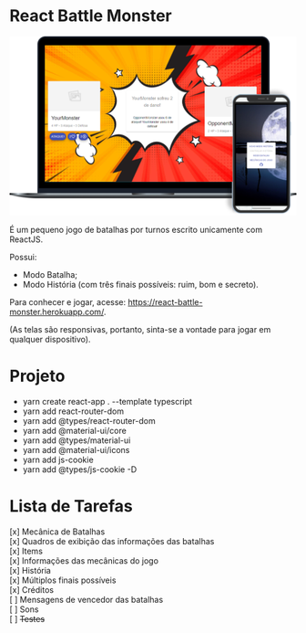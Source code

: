 # React Battle Monster

![Game](docs/img/game.png)

É um pequeno jogo de batalhas por turnos escrito unicamente com ReactJS.

Possui:

- Modo Batalha;
- Modo História (com três finais possíveis: ruim, bom e secreto).

Para conhecer e jogar, acesse: https://react-battle-monster.herokuapp.com/.

(As telas são responsivas, portanto, sinta-se a vontade para jogar em qualquer dispositivo).

# Projeto

- yarn create react-app . --template typescript
- yarn add react-router-dom
- yarn add @types/react-router-dom
- yarn add @material-ui/core
- yarn add @types/material-ui
- yarn add @material-ui/icons
- yarn add js-cookie
- yarn add @types/js-cookie -D

# Lista de Tarefas

[x] Mecânica de Batalhas <br/>
[x] Quadros de exibição das informações das batalhas <br/> 
[x] Items <br/>
[x] Informações das mecânicas do jogo <br/>
[x] História <br/>
[x] Múltiplos finais possíveis <br/>
[x] Créditos <br/>
[ ] Mensagens de vencedor das batalhas <br/>
[ ] Sons <br/>
[ ] <s>Testes</s> <br/>